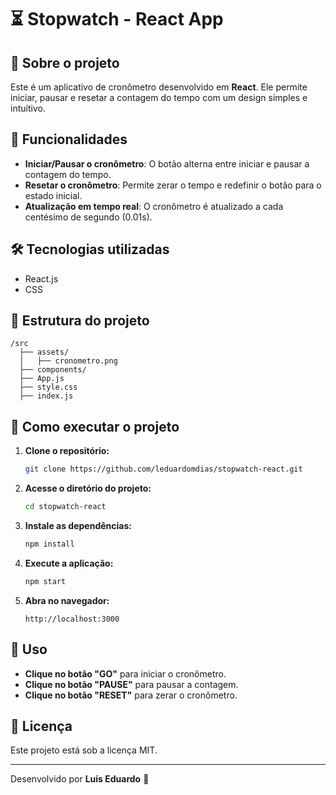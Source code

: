 # ⏳ Stopwatch - React App

## 📌 Sobre o projeto
Este é um aplicativo de cronômetro desenvolvido em **React**. Ele permite iniciar, pausar e resetar a contagem do tempo com um design simples e intuitivo.

## 🚀 Funcionalidades
- **Iniciar/Pausar o cronômetro**: O botão alterna entre iniciar e pausar a contagem do tempo.
- **Resetar o cronômetro**: Permite zerar o tempo e redefinir o botão para o estado inicial.
- **Atualização em tempo real**: O cronômetro é atualizado a cada centésimo de segundo (0.01s).

## 🛠️ Tecnologias utilizadas
- React.js
- CSS

## 📂 Estrutura do projeto
```
/src
  ├── assets/
  │   ├── cronometro.png
  ├── components/
  ├── App.js
  ├── style.css
  ├── index.js
```

## 🎯 Como executar o projeto
1. **Clone o repositório:**
   ```sh
   git clone https://github.com/leduardomdias/stopwatch-react.git
   ```
2. **Acesse o diretório do projeto:**
   ```sh
   cd stopwatch-react
   ```
3. **Instale as dependências:**
   ```sh
   npm install
   ```
4. **Execute a aplicação:**
   ```sh
   npm start
   ```
5. **Abra no navegador:**
   ```
   http://localhost:3000
   ```

## 📌 Uso
- **Clique no botão "GO"** para iniciar o cronômetro.
- **Clique no botão "PAUSE"** para pausar a contagem.
- **Clique no botão "RESET"** para zerar o cronômetro.


## 📄 Licença
Este projeto está sob a licença MIT.

---
Desenvolvido por **Luís Eduardo** 🚀


